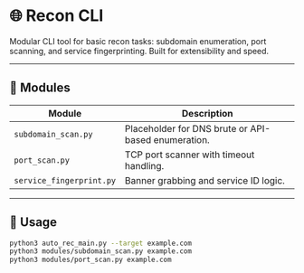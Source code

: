 # 🌐 Recon CLI

Modular CLI tool for basic recon tasks: subdomain enumeration, port scanning, and service fingerprinting. Built for extensibility and speed.

---

## 🔧 Modules

| Module | Description |
|--------|-------------|
| `subdomain_scan.py` | Placeholder for DNS brute or API-based enumeration. |
| `port_scan.py` | TCP port scanner with timeout handling. |
| `service_fingerprint.py` | Banner grabbing and service ID logic. |

---

## 🚀 Usage

```bash
python3 auto_rec_main.py --target example.com
python3 modules/subdomain_scan.py example.com
python3 modules/port_scan.py example.com

